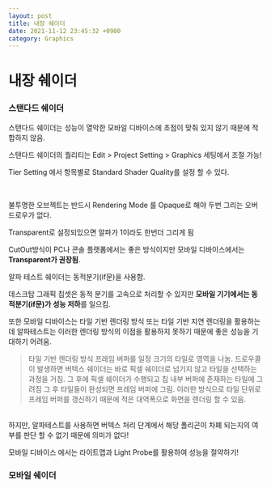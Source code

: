 ```yaml
---
layout: post
title: 내장 쉐이더
date: 2021-11-12 23:45:32 +0900
category: Graphics
---
```


# 내장 쉐이더

### 스탠다드 쉐이더

스탠다드 쉐이더는 성능이 열악한 모바일 디바이스에 초점이 맞춰 있지 않기 때문에 적합하지 않음.

스탠다드 쉐이더의 퀄리티는 Edit > Project Setting > Graphics 세팅에서 조절 가능!

Tier Setting 에서 항목별로 Standard Shader Quality를 설정 할 수 있다.

<br>

불투명한 오브젝트는 반드시 Rendering Mode 를 Opaque로 해야 두번 그리는 오버드로우가 없다.

Transparent로 설정되있으면 알파가 1이라도 한번더 그리게 됨

CutOut방식이 PC나 콘솔 플랫폼에서는 좋은 방식이지만 모바일 디바이스에서는 **Transparent가 권장됨**.

알파 테스트 쉐이더는 동적분기(if문)을 사용함.

데스크탑 그래픽 칩셋은 동적 분기를 고속으로 처리할 수 있지만 **모바일 기기에서는 동적분기(if문)가 성능 저하**를 일으킴.

또한 모바일 디바이스는 타일 기반 렌더링 방식 또는 타일 기반 지연 렌더링을 활용하는데 알파테스트는 이러한 렌더링 방식의 이점을 활용하지 못하기 때문에 좋은 성능을 기대하기 어려움.

> 타일 기반 렌더링 방식
프레임 버퍼를 일정 크기의 타일로 영역을 나눔.
드로우콜이 발생하면 버텍스 쉐이더는 바로 픽셀 쉐이더로 넘기지 않고 타일을 선택하는 과정을 거침. 
그 후에 픽셀 쉐이더가 수행되고 칩 내부 버퍼에 존재하는 타일에 그려짐
그 후 타일들이 완성되면 프레임 버퍼에 그림.
이러한 방식으로 타일 단위로 프레임 버퍼를 갱신하기 때문에 적은 대역폭으로 화면을 렌더링 할 수 있음.
<br>
하지만, 알파테스트를 사용하면 버텍스 처리 단계에서 해당 폴리곤이 차폐 되는지의 여부를 판단 할 수 없기 때문에 의미가 없다!

모바일 디바이스 에서는 라이트맵과 Light Probe를 활용하여 성능을 절약하기!

### 모바일 쉐이더

